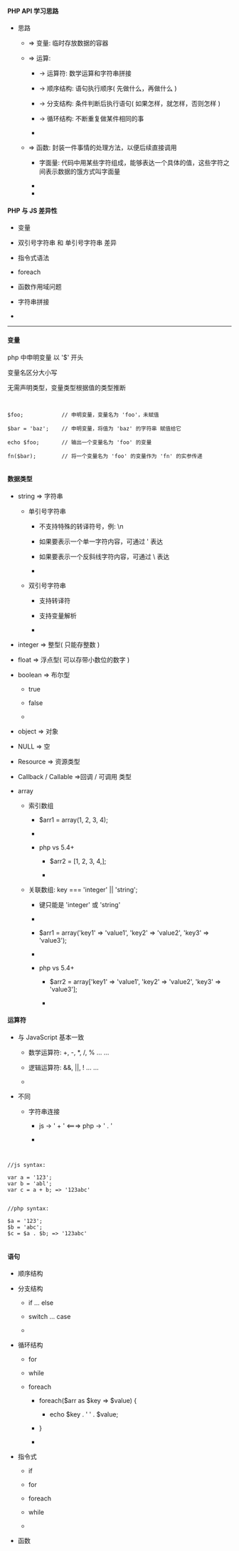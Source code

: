 #### PHP API 学习思路

* 思路

    * => 变量: 临时存放数据的容器
    
    * => 运算: 
        
        * -> 运算符: 数学运算和字符串拼接
    
        * -> 顺序结构: 语句执行顺序( 先做什么，再做什么 )
    
        * -> 分支结构: 条件判断后执行语句( 如果怎样，就怎样，否则怎样 )
    
        * -> 循环结构: 不断重复做某件相同的事
        
        *  
    
    * => 函数: 封装一件事情的处理方法，以便后续直接调用
    
        * 字面量: 代码中用某些字符组成，能够表达一个具体的值，这些字符之间表示数据的饿方式叫字面量
        
        * 
        
        * 
        
        
#### PHP 与 JS 差异性

* 变量

* 双引号字符串 和 单引号字符串 差异

* 指令式语法

* foreach

* 函数作用域问题

* 字符串拼接

* 
    
    
***


#### 变量

php 中申明变量 以 '$' 开头

变量名区分大小写

无需声明类型，变量类型根据值的类型推断



``` vim


$foo;            // 申明变量，变量名为 'foo'，未赋值

$bar = 'baz';    // 申明变量，将值为 'baz' 的字符串 赋值给它

echo $foo;       // 输出一个变量名为 'foo' 的变量

fn($bar);        // 将一个变量名为 'foo' 的变量作为 'fn' 的实参传递


```


#### 数据类型

* string                => 字符串

    * 单引号字符串
    
        * 不支持特殊的转译符号，例: \n
        
        * 如果要表示一个单一字符内容，可通过 \' 表达
        
        * 如果要表示一个反斜线字符内容，可通过 \\ 表达
        
        * 
    
    * 双引号字符串
    
        * 支持转译符
        
        * 支持变量解析
        
        * 

* integer               => 整型( 只能存整数 )

* float                 => 浮点型( 可以存带小数位的数字 )

* boolean               => 布尔型

    * true
    
    * false
    
    * 

* object                => 对象

* NULL                  => 空

* Resource              => 资源类型

* Callback / Callable   =>回调 / 可调用 类型

* array

    * 索引数组
    
        * $arr1 = array(1, 2, 3, 4);
        
        * 

        * php vs 5.4+
        
            * $arr2 = [1, 2, 3, 4,];
            
            * 
    
    * 关联数组: key === 'integer' || 'string';
    
        * 键只能是 'integer' 或 'string'
        
        * 
        
        * $arr1 = array('key1' => 'value1', 'key2' => 'value2', 'key3' => 'value3');
        
        * 

        * php vs 5.4+
        
            * $arr2 = array['key1' => 'value1', 'key2' => 'value2', 'key3' => 'value3'];
            
            * 


#### 运算符

* 与 JavaScript 基本一致

    * 数学运算符: +, -, *, /, % ... ...
    
    * 逻辑运算符: &&, ||, ! ... ...
    
    * 

* 不同 

    * 字符串连接
   
        * js -> ' + ' <===> php -> ' . '
        
        * 
        
``` vim


//js syntax:

var a = '123';
var b = 'abl';
var c = a + b; => '123abc'


//php syntax:

$a = '123';
$b = 'abc';
$c = $a . $b; => '123abc'


```
        
            
                
#### 语句

* 顺序结构
    
* 分支结构
    
    - if ... else
    
    - switch ... case 
    
    - 
    
* 循环结构
    
    * for
    
    * while
    
    * foreach
    
        * foreach($arr as $key => $value) {
        
            * echo $key . ' ' . $value;

        * }

        * 
    
* 指令式
    
    * if
    
    * for
    
    * foreach
    
    * while
    
    * 
    
* 函数 
































































